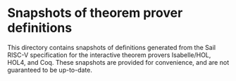 # Snapshots of theorem prover definitions

This directory contains snapshots of definitions generated from the Sail RISC-V
specification for the interactive theorem provers Isabelle/HOL, HOL4, and Coq.
These snapshots are provided for convenience, and are not guaranteed to be
up-to-date.
